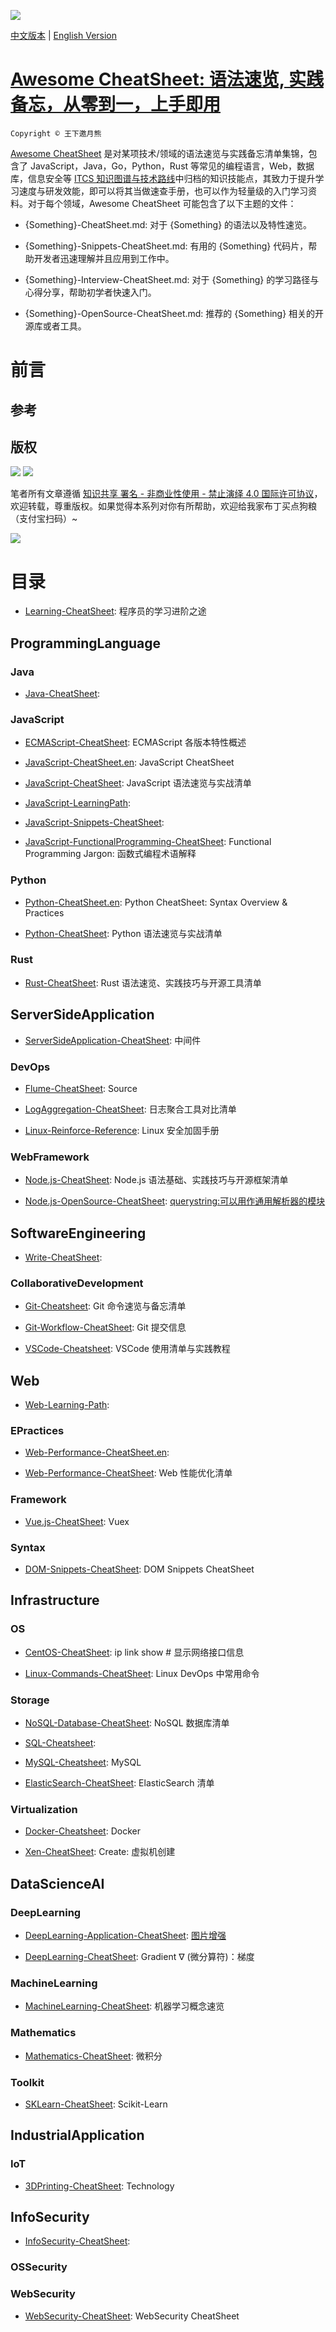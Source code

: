 ![](https://parg.co/UQw)

[中文版本](./README.md) | [English Version](./README.en.md)

# [Awesome CheatSheet: 语法速览, 实践备忘，从零到一，上手即用](https://github.com/wxyyxc1992/Awesome-CheatSheet)

`Copyright © 王下邀月熊`

[Awesome CheatSheet](https://github.com/wxyyxc1992/Awesome-CheatSheet) 是对某项技术/领域的语法速览与实践备忘清单集锦，包含了 JavaScript，Java，Go，Python，Rust 等常见的编程语言，Web，数据库，信息安全等 [ITCS 知识图谱与技术路线](https://parg.co/bwI)中归档的知识技能点，其致力于提升学习速度与研发效能，即可以将其当做速查手册，也可以作为轻量级的入门学习资料。对于每个领域，Awesome CheatSheet 可能包含了以下主题的文件：

* {Something}-CheatSheet.md: 对于 {Something} 的语法以及特性速览。

* {Something}-Snippets-CheatSheet.md: 有用的 {Something} 代码片，帮助开发者迅速理解并且应用到工作中。

* {Something}-Interview-CheatSheet.md: 对于 {Something} 的学习路径与心得分享，帮助初学者快速入门。

* {Something}-OpenSource-CheatSheet.md: 推荐的 {Something} 相关的开源库或者工具。

# 前言

## 参考

## 版权

![](https://parg.co/bDY) ![](https://parg.co/bDm)

笔者所有文章遵循 [知识共享 署名 - 非商业性使用 - 禁止演绎 4.0 国际许可协议](https://creativecommons.org/licenses/by-nc-nd/4.0/deed.zh)，欢迎转载，尊重版权。如果觉得本系列对你有所帮助，欢迎给我家布丁买点狗粮（支付宝扫码）~

![](https://github.com/wxyyxc1992/OSS/blob/master/2017/8/1/Buding.jpg?raw=true)

# 目录

* [Learning-CheatSheet](./Learning-CheatSheet.md): 程序员的学习进阶之途

## ProgrammingLanguage

### Java

* [Java-CheatSheet](./ProgrammingLanguage/Java/Java-CheatSheet.md):

### JavaScript

* [ECMAScript-CheatSheet](./ProgrammingLanguage/JavaScript/ECMAScript-CheatSheet.md): ECMAScript 各版本特性概述

- [JavaScript-CheatSheet.en](./ProgrammingLanguage/JavaScript/JavaScript-CheatSheet.en.md): JavaScript CheatSheet

* [JavaScript-CheatSheet](./ProgrammingLanguage/JavaScript/JavaScript-CheatSheet.md): JavaScript 语法速览与实战清单

* [JavaScript-LearningPath](./ProgrammingLanguage/JavaScript/JavaScript-LearningPath.md):

* [JavaScript-Snippets-CheatSheet](./ProgrammingLanguage/JavaScript/JavaScript-Snippets-CheatSheet.md):

* [JavaScript-FunctionalProgramming-CheatSheet](./ProgrammingLanguage/JavaScript/Syntax/JavaScript-FunctionalProgramming-CheatSheet.md): Functional Programming Jargon: 函数式编程术语解释

### Python

* [Python-CheatSheet.en](./ProgrammingLanguage/Python/Python-CheatSheet.en.md): Python CheatSheet: Syntax Overview & Practices

* [Python-CheatSheet](./ProgrammingLanguage/Python/Python-CheatSheet.md): Python 语法速览与实战清单

### Rust

* [Rust-CheatSheet](./ProgrammingLanguage/Rust/Rust-CheatSheet.md): Rust 语法速览、实践技巧与开源工具清单

## ServerSideApplication

* [ServerSideApplication-CheatSheet](./ServerSideApplication/ServerSideApplication-CheatSheet.md): 中间件

### DevOps

* [Flume-CheatSheet](./ServerSideApplication/DevOps/LogAggregation/Flume-CheatSheet.md): Source

* [LogAggregation-CheatSheet](./ServerSideApplication/DevOps/LogAggregation/LogAggregation-CheatSheet.md): 日志聚合工具对比清单

* [Linux-Reinforce-Reference](./ServerSideApplication/DevOps/Security/Linux-Reinforce-Reference.md): Linux 安全加固手册

### WebFramework

* [Node.js-CheatSheet](./ServerSideApplication/WebFramework/Node.js/Node.js-CheatSheet.md): Node.js 语法基础、实践技巧与开源框架清单

* [Node.js-OpenSource-CheatSheet](./ServerSideApplication/WebFramework/Node.js/Node.js-OpenSource-CheatSheet.md): [querystring:可以用作通用解析器的模块](https://nodejs.org/api/querystring.html#querystring_querystring_parse_str_sep_eq_options)

## SoftwareEngineering

* [Write-CheatSheet](./SoftwareEngineering/Write-CheatSheet.md):

### CollaborativeDevelopment

* [Git-Cheatsheet](./SoftwareEngineering/CollaborativeDevelopment/Git/Git-Cheatsheet.md): Git 命令速览与备忘清单

* [Git-Workflow-CheatSheet](./SoftwareEngineering/CollaborativeDevelopment/Git/Git-Workflow-CheatSheet.md): Git 提交信息

* [VSCode-Cheatsheet](./SoftwareEngineering/CollaborativeDevelopment/Tool/VSCode-Cheatsheet.md): VSCode 使用清单与实践教程

## Web

* [Web-Learning-Path](./Web/Web-Learning-Path.md):

### EPractices

* [Web-Performance-CheatSheet.en](./Web/EPractices/Web-Performance-CheatSheet.en.md):

- [Web-Performance-CheatSheet](./Web/EPractices/Web-Performance-CheatSheet.md): Web 性能优化清单

### Framework

* [Vue.js-CheatSheet](./Web/Framework/Vue.js/Vue.js-CheatSheet.md): Vuex

### Syntax

* [DOM-Snippets-CheatSheet](./Web/Syntax/DOM/DOM-Snippets-CheatSheet.md): DOM Snippets CheatSheet

## Infrastructure

### OS

* [CentOS-CheatSheet](./Infrastructure/OS/Linux/CentOS-CheatSheet.md): ip link show # 显示网络接口信息

* [Linux-Commands-CheatSheet](./Infrastructure/OS/Linux/Linux-Commands-CheatSheet.md): Linux DevOps 中常用命令

### Storage

* [NoSQL-Database-CheatSheet](./Infrastructure/Storage/NoSQL/NoSQL-Database-CheatSheet.md): NoSQL 数据库清单

* [SQL-Cheatsheet](./Infrastructure/Storage/RDB/SQL-Cheatsheet.md):

* [MySQL-Cheatsheet](./Infrastructure/Storage/RDB/MySQL/MySQL-Cheatsheet.md): MySQL

* [ElasticSearch-CheatSheet](./Infrastructure/Storage/SearchEngine/ElasticSearch/ElasticSearch-CheatSheet.md): ElasticSearch 清单

### Virtualization

* [Docker-Cheatsheet](./Infrastructure/Virtualization/Container/Docker/Docker-Cheatsheet.md): Docker

* [Xen-CheatSheet](./Infrastructure/Virtualization/VM/Xen/Xen-CheatSheet.md): Create: 虚拟机创建

## DataScienceAI

### DeepLearning

* [DeepLearning-Application-CheatSheet](./DataScienceAI/DeepLearning/DeepLearning-Application-CheatSheet.md): [图片增强](https://github.com/alexjc/neural-enhance)

* [DeepLearning-CheatSheet](./DataScienceAI/DeepLearning/DeepLearning-CheatSheet.md): Gradient ∇ (微分算符)：梯度

### MachineLearning

* [MachineLearning-CheatSheet](./DataScienceAI/MachineLearning/MachineLearning-CheatSheet.md): 机器学习概念速览

### Mathematics

* [Mathematics-CheatSheet](./DataScienceAI/Mathematics/Mathematics-CheatSheet.md): 微积分

### Toolkit

* [SKLearn-CheatSheet](./DataScienceAI/Toolkit/SKLearn-CheatSheet.md): Scikit-Learn

## IndustrialApplication

### IoT

* [3DPrinting-CheatSheet](./IndustrialApplication/IoT/Hardware/3DPrinting/3DPrinting-CheatSheet.md): Technology

## InfoSecurity

* [InfoSecurity-CheatSheet](./InfoSecurity/InfoSecurity-CheatSheet.md):

### OSSecurity

### WebSecurity

* [WebSecurity-CheatSheet](./InfoSecurity/WebSecurity/WebSecurity-CheatSheet.md): WebSecurity CheatSheet
